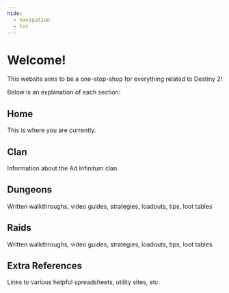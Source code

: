 ```yaml
---
hide:
  - navigation
  - toc
---
```


# Welcome!

This website aims to be a one-stop-shop for everything related to Destiny 2!

Below is an explanation of each section:

## Home

This is where you are currently.

## Clan

Information about the Ad Infinitum clan.

## Dungeons

Written walkthroughs, video guides, strategies, loadouts, tips, loot tables

## Raids

Written walkthroughs, video guides, strategies, loadouts, tips, loot tables

## Extra References

Links to various helpful spreadsheets, utility sites, etc.
